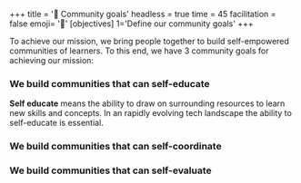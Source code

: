 +++
title = '🧭 Community goals'
headless = true
time = 45
facilitation = false
emoji= '🧩'
[objectives]
1='Define our community goals'
+++

To achieve our mission, we bring people together to build self-empowered communities of learners. To this end, we have 3 community goals for achieving our mission:

### We build communities that can **self-educate**

**Self educate** means the ability to draw on surrounding resources to learn new skills and concepts. In an rapidly evolving tech landscape the ability to self-educate is essential.

### We build communities that can self-coordinate

### We build communities that can self-evaluate

